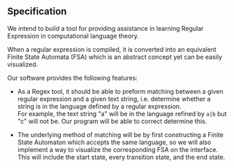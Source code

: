 ## Specification

We intend to build a tool for providing assistance in learning Regular Expression in computational language theory.

When a regular expression is compiled, it is converted into an equivalent Finite State Automata (FSA) which is an abstract concept yet can be easily visualized.

Our software provides the following features:
- As a Regex tool, it should be able to preform matching between a given regular expression and a given text string,
  i.e. determine whether a string is in the language defined by a regular expression.  
    For example, the text string "a" will be in the language refined by `a|b` but "c" will not be.
    Our program will be able to correct determine this.

- The underlying method of matching will be by first constructing a Finite State Automaton which accepts the same language,
  so we will also implement a way to visualize the corresponding FSA on the interface. This will include 
  the start state, every transition state, and the end state.
